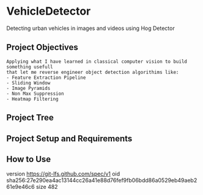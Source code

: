 # VehicleDetector
  Detecting urban vehicles in images and videos using Hog Detector

  ## Project Objectives
    Applying what I have learned in classical computer vision to build something usefull
    that let me reverse engineer object detection algorithims like:   
    - Feature Extraction Pipeline
    - Sliding Window
    - Image Pyramids
    - Non Max Suppression
    - Heatmap Filtering
    
  ## Project Tree
  
  ## Project Setup and Requirements
  
  ## How to Use


version https://git-lfs.github.com/spec/v1
oid sha256:27e290ea4ac13144cc26a41e88d76fef9fb06bdd86a0529eb49aeb261e9e46c6
size 482
